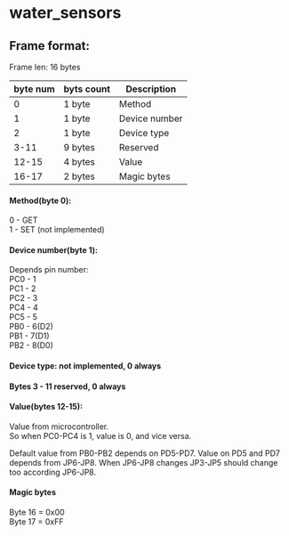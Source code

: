 # water_sensors

## Frame format:  ##

Frame len: 16 bytes

byte num | byts count | Description  
-------- | ---------- | -----------
0 | 1 byte | Method  
1 | 1 byte | Device number  
2 | 1 byte | Device type  
3-11 | 9 bytes | Reserved  
12-15 | 4 bytes | Value  
16-17 | 2 bytes | Magic bytes  


#### Method(byte 0):  ####
0 - GET  
1 - SET (not implemented)  

#### Device number(byte 1):  ####
Depends pin number:  
PC0 - 1  
PC1 - 2  
PC2 - 3  
PC4 - 4  
PC5 - 5  
PB0 - 6(D2)  
PB1 - 7(D1)  
PB2 - 8(D0)  

#### Device type: not implemented, 0 always ####

#### Bytes 3 - 11 reserved, 0 always ####

#### Value(bytes 12-15):  ####
Value from microcontroller.  
So when PC0-PC4 is 1, value is 0, and vice versa.  

Default value from PB0-PB2 depends on PD5-PD7. Value on PD5 and PD7 depends from JP6-JP8. When JP6-JP8 changes JP3-JP5 should change too according JP6-JP8.

#### Magic bytes ####
Byte 16 = 0x00  
Byte 17 = 0xFF  














